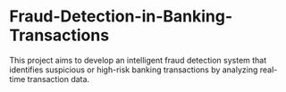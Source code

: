 # Fraud-Detection-in-Banking-Transactions
This project aims to develop an intelligent fraud detection system that identifies suspicious or high-risk banking transactions by analyzing real-time transaction data.
